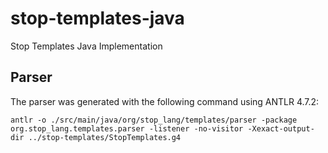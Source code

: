 # stop-templates-java
Stop Templates Java Implementation

## Parser

The parser was generated with the following command using ANTLR 4.7.2:

`antlr -o ./src/main/java/org/stop_lang/templates/parser -package org.stop_lang.templates.parser -listener -no-visitor -Xexact-output-dir ../stop-templates/StopTemplates.g4`
